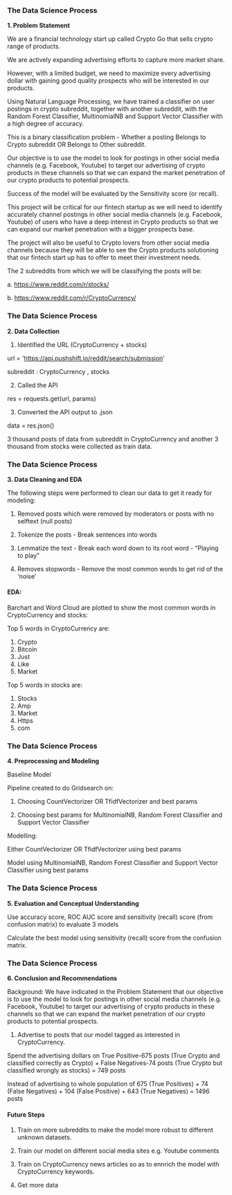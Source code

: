 ### The Data Science Process

**1. Problem Statement**

We are a financial technology start up called Crypto Go that sells crypto range of products.

We are actively expanding advertising efforts to capture more market share.

However, with a limited budget, we need to maximize every advertising dollar with gaining good quality prospects who will be interested in our products.

Using Natural Language Processing, we have trained a classifier on user postings in crypto subreddit, together with another subreddit, with the Random Forest Classifier, MultinomialNB and Support Vector Classifier with a high degree of accuracy.

This is a binary classification problem - Whether a posting Belongs to Crypto subreddit OR Belongs to Other subreddit.

Our objective is to use the model to look for postings in other social media channels (e.g. Facebook, Youtube) to target our advertising of crypto products in these channels so that we can expand the market penetration of our crypto products to potential prospects. 

Success of the model will be evaluated by the Sensitivity score (or recall).

This project will be critical for our fintech startup as we will need to identify accurately channel postings in other social media channels (e.g. Facebook, Youtube) of users who have a deep interest in Crypto products 
so that we can expand our market penetration with a bigger prospects base.

The project will also be useful to Crypto lovers from other social media channels because they will be able to see the Crypto products solutioning that our fintech start up has to offer to meet their investment needs. 

The 2 subreddits from which we will be classifying the posts will be:

a. https://www.reddit.com/r/stocks/

b. https://www.reddit.com/r/CryptoCurrency/


### The Data Science Process

**2. Data Collection**

1. Identified the URL (CryptoCurrency + stocks)

url = 'https://api.pushshift.io/reddit/search/submission'

subreddit : CryptoCurrency , stocks

2. Called the API

res = requests.get(url, params)

3. Converted the API output to .json

data = res.json()

3 thousand posts of data from subreddit in CryptoCurrency and another 3 thousand from stocks were collected as train data.

### The Data Science Process

**3. Data Cleaning and EDA**

The following steps were performed to clean our data to get it ready for modeling:

1. Removed posts which were removed by moderators or posts with no selftext (null posts)

2. Tokenize the posts - Break sentences into words

3. Lemmatize the text - Break each word down to its root word - “Playing to play”

4. Removes stopwords - Remove the most common words to get rid of the ‘noise’

#### EDA:

Barchart and Word Cloud are plotted to show the most common words in CryptoCurrency and stocks:

Top 5 words in CryptoCurrency are:
1. Crypto
2. Bitcoin
3. Just
4. Like
5. Market

Top 5 words in stocks are:
1. Stocks
2. Amp
3. Market
4. Https
5. com

### The Data Science Process

**4. Preprocessing and Modeling**

Baseline Model

Pipeline created to do Gridsearch on:

1. Choosing CountVectorizer OR TfidfVectorizer and best params

2. Choosing best params for MultinomialNB, Random Forest Classifier and Support Vector Classifier

Modelling:

Either CountVectorizer OR TfidfVectorizer using best params

Model using MultinomialNB, Random Forest Classifier and Support Vector Classifier using best params



### The Data Science Process

**5. Evaluation and Conceptual Understanding**

Use accuracy score, ROC AUC score and sensitivity (recall) score (from confusion matrix) to evaluate 3 models

Calculate the best model using sensitivity (recall) score from the confusion matrix.

### The Data Science Process

**6. Conclusion and Recommendations**

Background:
We have indicated in the Problem Statement that our objective is to use the model to look for postings in other social media channels (e.g. Facebook, Youtube) to target our advertising of crypto products in these channels so that we can expand the market penetration of our crypto products to potential prospects.

1. Advertise to posts that our model tagged as interested in CryptoCurrency.

Spend the advertising dollars on True Positive-675 posts (True Crypto and classified correctly as Crypto) + False Negatives-74 posts (True Crypto but classified wrongly as stocks) = 749 posts

Instead of advertising to whole population of 675 (True Positives) + 74 (False Negatives) + 104 (False Positive) + 643 (True Negatives) = 1496 posts


#### Future Steps

1. Train on more subreddits to make the model more robust to different unknown datasets.

2. Train our model on different social media sites e.g. Youtube comments

3. Train on CryptoCurrency news articles so as to ennrich the model with CryptoCurrency keywords.

4. Get more data